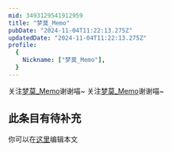 ```yaml
---
mid: 3493129541912959
title: "梦莫_Memo"
pubDate: "2024-11-04T11:22:13.275Z"
updatedDate: "2024-11-04T11:22:13.275Z"
profile:
  {
    Nickname: ["梦莫_Memo"],
  }
---
```


关注[梦莫_Memo](https://space.bilibili.com/3493129541912959)谢谢喵~ 关注[梦莫_Memo](https://space.bilibili.com/3493129541912959)谢谢喵~

## 此条目有待补充
你可以在[这里](https://github.com/Yuhanawa/VTuber.ICU-Content/edit/master/v/梦莫_Memo/index.md)编辑本文
